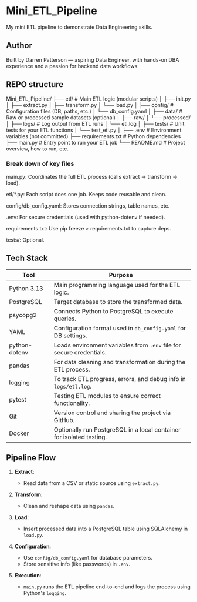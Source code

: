 # Mini_ETL_Pipeline

My mini ETL pipeline to demonstrate Data Engineering skills.

## Author

Built by Darren Patterson — aspiring Data Engineer, with hands-on DBA experience and a passion for backend data workflows.

## REPO structure

Mini_ETL_Pipeline/
├── etl/                    # Main ETL logic (modular scripts)
│   ├── init.py
│   ├── extract.py
│   ├── transform.py
│   └── load.py
│
├── config/                 # Configuration files (DB, paths, etc.)
│   └── db_config.yaml
│
├── data/                   # Raw or processed sample datasets (optional)
│   ├── raw/
│   └── processed/
│
├── logs/                   # Log output from ETL runs
│   └── etl.log
│
├── tests/                  # Unit tests for your ETL functions
│   └── test_etl.py
│
├── .env                    # Environment variables (not committed)
├── requirements.txt        # Python dependencies
├── main.py                 # Entry point to run your ETL job
└── README.md               # Project overview, how to run, etc.

### Break down of key files

main.py: Coordinates the full ETL process (calls extract → transform → load).

etl/*.py: Each script does one job. Keeps code reusable and clean.

config/db_config.yaml: Stores connection strings, table names, etc.

.env: For secure credentials (used with python-dotenv if needed).

requirements.txt: Use pip freeze > requirements.txt to capture deps.

tests/: Optional.

## Tech Stack

| Tool                   | Purpose                                                                 |
|------------------------|-------------------------------------------------------------------------|
| Python 3.13            | Main programming language used for the ETL logic.                       |
| PostgreSQL             | Target database to store the transformed data.                          |
| psycopg2               | Connects Python to PostgreSQL to execute queries.                       |
| YAML                   | Configuration format used in `db_config.yaml` for DB settings.          |
| python-dotenv          | Loads environment variables from `.env` file for secure credentials.    |
| pandas                 | For data cleaning and transformation during the ETL process.            |
| logging                | To track ETL progress, errors, and debug info in `logs/etl.log`.        |
| pytest                 | Testing ETL modules to ensure correct functionality.                    |
| Git                    | Version control and sharing the project via GitHub.                     |
| Docker                 | Optionally run PostgreSQL in a local container for isolated testing.    |

## Pipeline Flow

1. __Extract__:  
   - Read data from a CSV or static source using `extract.py`.

2. __Transform__:  
   - Clean and reshape data using `pandas`.

3. __Load__:  
   - Insert processed data into a PostgreSQL table using SQLAlchemy in `load.py`.

4. __Configuration__:  
   - Use `config/db_config.yaml` for database parameters.
   - Store sensitive info (like passwords) in `.env`.

5. __Execution__:  
   - `main.py` runs the ETL pipeline end-to-end and logs the process using Python's `logging`.
